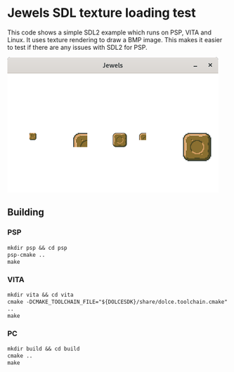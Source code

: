 # Jewels SDL texture loading test

This code shows a simple SDL2 example which runs on PSP, VITA and Linux. It uses texture rendering to draw a BMP image. This makes it easier to test if there are any issues with SDL2 for PSP.

![screenshot](screenshot.png?raw=true)

## Building

### PSP

```
mkdir psp && cd psp
psp-cmake ..
make
```

### VITA

```
mkdir vita && cd vita
cmake -DCMAKE_TOOLCHAIN_FILE="${DOLCESDK}/share/dolce.toolchain.cmake" ..
make
```

### PC

```
mkdir build && cd build
cmake ..
make
```

